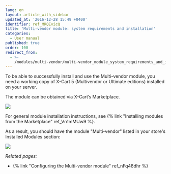 ```yaml
---
lang: en
layout: article_with_sidebar
updated_at: '2016-12-28 15:49 +0400'
identifier: ref_MRQEvicQ
title: 'Multi-vendor module: system requirements and installation'
categories:
  - User manual
published: true
order: 100
redirect_from:
  - >-
    /modules/multi-vendor/multi-vendor_module_system_requirements_and_installation.html
---
```



To be able to successfully install and use the Multi-vendor module, you need a working copy of X-Cart 5 (Multivendor or Ultimate editions) installed on your server.

The module can be obtained via X-Cart’s Marketplace.

![]({{site.baseurl}}/attachments/8749137/8716516.png)

For general module installation instructions, see {% link "Installing modules from the Marketplace" ref_Vn1mMUw9 %}.

As a result, you should have the module "Multi-vendor" listed in your store's Installed Modules section:

![]({{site.baseurl}}/attachments/8749137/8716517.png)

_Related pages:_

*   {% link "Configuring the Multi-vendor module" ref_nFq48dhr %}
